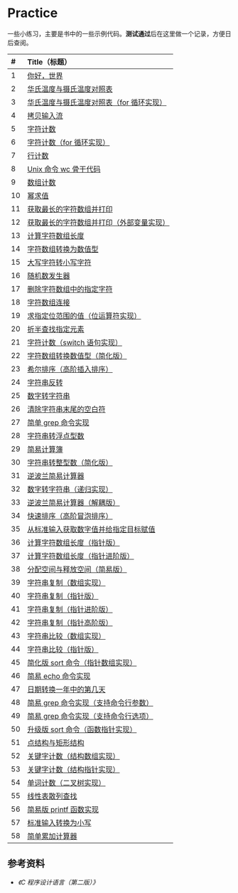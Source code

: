 # Practice

一些小练习，主要是书中的一些示例代码。**测试通过**后在这里做一个记录，方便日后查阅。

| #    | Title（标题）                                                |
| :--- | :----------------------------------------------------------- |
| 1    | [你好，世界](./practice/hello.c)                             |
| 2    | [华氏温度与摄氏温度对照表](./practice/temperatureTransf.c)   |
| 3    | [华氏温度与摄氏温度对照表（for 循环实现）](./practice/temperatrueTransfFor.c) |
| 4    | [拷贝输入流](./practice/copyFile.c)                          |
| 5    | [字符计数](./practice/charCounter.c)                         |
| 6    | [字符计数（for 循环实现）](./practice/charCounterFor.c)      |
| 7    | [行计数](./practice/rowCounter.c)                            |
| 8    | [Unix 命令 wc 骨干代码](./practice/wc.c)                     |
| 9    | [数组计数](./practice/arrayDigitCounter.c)                   |
| 10   | [幂求值](./practice/power.c)                                 |
| 11   | [获取最长的字符数组并打印](./practice/maxRowLength.c)        |
| 12   | [获取最长的字符数组并打印（外部变量实现）](./practice/maxRowLengthExtern.c) |
| 13   | [计算字符数组长度](./practice/strlen.c)                      |
| 14   | [字符数组转换为数值型](./practice/atoi.c)                    |
| 15   | [大写字符转小写字符](./practice/lower.c)                     |
| 16   | [随机数发生器](./practice/rand.c)                            |
| 17   | [删除字符数组中的指定字符](./practice/squeeze.c)             |
| 18   | [字符数组连接](./practice/strcat.c)                          |
| 19   | [求指定位范围的值（位运算符实现）](./practice/getbits.c)     |
| 20   | [折半查找指定元素](./practice/binsearch.c)                   |
| 21   | [字符计数（switch 语句实现）](./practice/charCounterSwitch.c) |
| 22   | [字符数组转换数值型（简化版）](./practice/atoiPlus.c)        |
| 23   | [希尔排序（高阶插入排序）](./practice/shellSort.c)           |
| 24   | [字符串反转](./practice/reverse.c)                           |
| 25   | [数字转字符串](./practice/itoa.c)                            |
| 26   | [清除字符串末尾的空白符](./practice/trim.c)                  |
| 27   | [简单 grep 命令实现](./practice/strindex.c)                  |
| 28   | [字符串转浮点型数](./practice/atof.c)                        |
| 29   | [简易计算簿](./practice/sumAtof.c)                           |
| 30   | [字符串转整型数（简化版）](./practice/atoiMinus.c)           |
| 31   | [逆波兰简易计算器](./practice/reverseBolan.c)                |
| 32   | [数字转字符串（递归实现）](./practice/itoaRe.c)              |
| 33   | [逆波兰简易计算器（解耦版）](./practice/bolan/)              |
| 34   | [快速排序（高阶冒泡排序）](./practice/qsort.c)               |
| 35   | [从标准输入获取数字值并给指定目标赋值](./practice/getint.c)  |
| 36   | [计算字符数组长度（指针版）](./practice/strlenPointer.c)     |
| 37   | [计算字符数组长度（指针进阶版）](./practice/strlenPointerPlus.c) |
| 38   | [分配空间与释放空间（简易版）](./practice/alloc.c)           |
| 39   | [字符串复制（数组实现）](./practice/strcpy.c)                |
| 40   | [字符串复制（指针版）](./practice/strcpyPointer.c)           |
| 41   | [字符串复制（指针进阶版）](./practice/strcpyPointerPlus.c)   |
| 42   | [字符串复制（指针高阶版）](./practice/strcpyPointerAdvanced.c) |
| 43   | [字符串比较（数组实现）](./practice/strcmp.c)                |
| 44   | [字符串比较（指针版）](./practice/strcmpPointer.c)           |
| 45   | [简化版 sort 命令（指针数组实现）](./practice/sortPointerArray.c) |
| 46   | [简易 echo 命令实现](./practice/echo.c)                      |
| 47   | [日期转换一年中的第几天](./practice/monthDayTranslate.c)     |
| 48   | [简易 grep 命令实现（支持命令行参数）](./practice/strindexArg.c) |
| 49   | [简易 grep 命令实现（支持命令行选项）](./practice/strindexOption.c) |
| 50   | [升级版 sort 命令（函数指针实现）](./practice/qsortFuncPointer.c) |
| 51   | [点结构与矩形结构](./practice/structPoint.c)                 |
| 52   | [关键字计数（结构数组实现）](./practice/keywordCounter.c)    |
| 53   | [关键字计数（结构指针实现）](./practice/keywordCounterPointer.c) |
| 54   | [单词计数（二叉树实现）](./practice/keywordCounterTree.c)    |
| 55   | [线性表散列查找](./practice/tableHashFind.c)                 |
| 56   | [简易版 printf 函数实现](./practice/miniprintf.c)            |
| 57   | [标准输入转换为小写](./practice/stdinToLower.c)              |
| 58   | [简单累加计算器](./practice/simpleCalculator.c)              |

## 参考资料

- *《C 程序设计语言（第二版）》*
